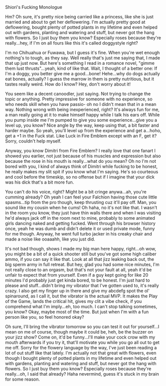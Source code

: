 Shiori's Fucking Monologue


Hm? Oh sure, it's pretty nice being carried like a princess, like she is just married and about to get her deflowering. I'm actually pretty good at deflowering, bought plenty of potted plants in my lifetime and even helped out with gardens, planting and watering and stuff, but never got the hang with flowers. So I just buy them you know? Especially roses because they're really...hey, if I'm on all fours like this it's called doggystyle right?

I'm no Chihuahua or Fuwawa, but I guess it's fine. When you're wet enough nothing's to tough, as they say. Well really that's just me saying that, I made that up just now. But here's something I read in a romance novel, "gimme them lust thrusts"...yeah, kind of like that. Wait, I thought of a better one: If I'm a doggy, you better give me a good...bone! Hehe...why do dogs actually eat bones, actually? I guess the marrow in them is pretty nutritious, but it tastes really weird. How do I know? Hey, don't worry about it!

You seem like a decent canoodler, just saying. Not trying to change the topic or anything. Pretty impressive for someone with no experience, so who needs skill when you have passio- oh no I didn't mean that in a mean way. Nothing wrong with being inexperienced, right? It's always fun for me, a man really going at it to make himself happy while I talk his ears off. While you pump inside me I'm pumped to give you some experience...give you a level up, you know? Nice angle by the way, keep using that, a bit faster and harder maybe. So yeah, you'll level up from the experience and get a...hoho, get a +1 in the Fuck stat. Like Luck in Fire Emblem except with an F, get it? Sorry, couldn't help myself.

Anyway, you know Dimitri from Fire Emblem? I really love that one fanart I showed you earlier, not just because of his muscles and expression but also because the rose in his mouth is really...what do you mean? Oh no I'm not bored with you, I kind of always think of Dimitri while fucking to be honest, he really makes my slit spit if you know what I'm saying. He's so courteous and cool before the timeskip, so no offense but if I imagine that your dick was his dick that's a bit more fun.

You can't do his voice, right? Might be a bit cringe anywa...ah, you're cumming already? Oh yeah I can feel your Falchion having those cute little spasms...tip from the pro though, keep thrusting cuz it'll pay off. Man, you sound like my cousin when he cums! Oh haha, no it's not like that. I wasn't in the room you know, they just have thin walls there and when I was visiting he'd always jack off in the room next to mine, probably to some animated girls dancing naked and getting fucked. Went through his browser history once, yeah he was dumb and didn't delete it or used private mode, funny for me though. Anyway, he went full turbo jacker in his creaky chair and made a noise like ooaaahh, like you just did.

It's not bad though, shows I made my big man here happy, right...oh wow, you might be a bit of a quick shooter still but you've got some high caliber ammo, if you can say it like that. Look at all that jizz leaking back out, the big sperm army in full retreat. But hey, glad you had some nice minutes, I'm not really close to an orgasm, but that's not your fault at all, yeah it'd be unfair to expect that from yourself. Even if a guy kept going for like 20 minutes I'd probably just get kinda bored, to be honest.
I'm just hard to please and stuff...didn't bring my vibrator that I've gotten used to, it's really crazy. I also get my finger up in there and give my abcdefg spot the ol' spinaround, as I call it, but the vibrator is the actual MVP. It makes the Play of the Game, lands the critical hit, gives my clit a vibe check, if you comprehend what I'm imply...eh, too much. I can't stop talking sometimes, you know? Okay, maybe most of the time. But just when I'm with a fun person like you, so feel honored okay?

Oh sure, I'll bring the vibrator tomorrow so you can test it out for yourself...I mean on me of course, though maybe it could be, heh, be the buzzer on your jizz show? Come on, it'd be funny...I'll make your cock crow with my mouth afterwards if you try it, that'll motivate you while you go all out to get me off. Sorry for the flowery language by the way, I've just been reading a lot of out stuff like that lately. I'm actually not that great with flowers, even though I bought plenty of potted plants in my lifetime and even helped out with gardens, planting and watering and stuff, but never got the hang with flowers. So I just buy them you know? Especially roses because they're really...oh, I said that already? Haha nevermind, guess it's stuck in my brain for some reason.